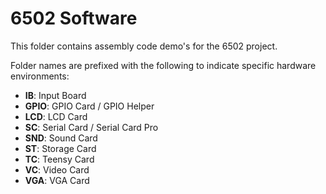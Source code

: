 6502 Software
=============

This folder contains assembly code demo's for the 6502 project.

Folder names are prefixed with the following to indicate specific hardware environments:

- **IB**: Input Board
- **GPIO**: GPIO Card / GPIO Helper
- **LCD**: LCD Card
- **SC**: Serial Card / Serial Card Pro
- **SND**: Sound Card
- **ST**: Storage Card
- **TC**: Teensy Card
- **VC**: Video Card
- **VGA**: VGA Card
